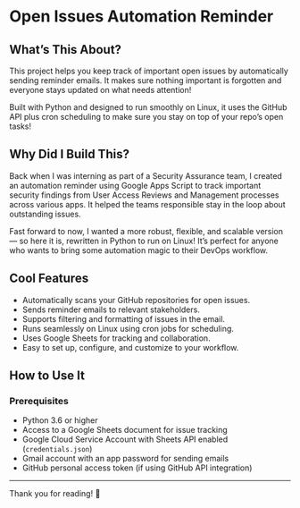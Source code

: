 # Open Issues Automation Reminder

## What’s This About?

This project helps you keep track of important open issues by automatically sending reminder emails. It makes sure nothing important is forgotten and everyone stays updated on what needs attention!

Built with Python and designed to run smoothly on Linux, it uses the GitHub API plus cron scheduling to make sure you stay on top of your repo’s open tasks!

## Why Did I Build This?

Back when I was interning as part of a Security Assurance team, I created an automation reminder using Google Apps Script to track important security findings from User Access Reviews and Management processes across various apps. It helped the teams responsible stay in the loop about outstanding issues.

Fast forward to now, I wanted a more robust, flexible, and scalable version — so here it is, rewritten in Python to run on Linux! It’s perfect for anyone who wants to bring some automation magic to their DevOps workflow.

## Cool Features

- Automatically scans your GitHub repositories for open issues.
- Sends reminder emails to relevant stakeholders.
- Supports filtering and formatting of issues in the email.
- Runs seamlessly on Linux using cron jobs for scheduling.
- Uses Google Sheets for tracking and collaboration.
- Easy to set up, configure, and customize to your workflow.

## How to Use It

### Prerequisites

- Python 3.6 or higher
- Access to a Google Sheets document for issue tracking
- Google Cloud Service Account with Sheets API enabled (`credentials.json`)
- Gmail account with an app password for sending emails
- GitHub personal access token (if using GitHub API integration)

---

Thank you for reading! 🙏
